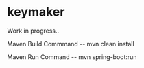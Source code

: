 # keymaker
Work in progress..

Maven Build Commmand
-- mvn clean install

Maven Run Command
-- mvn spring-boot:run
